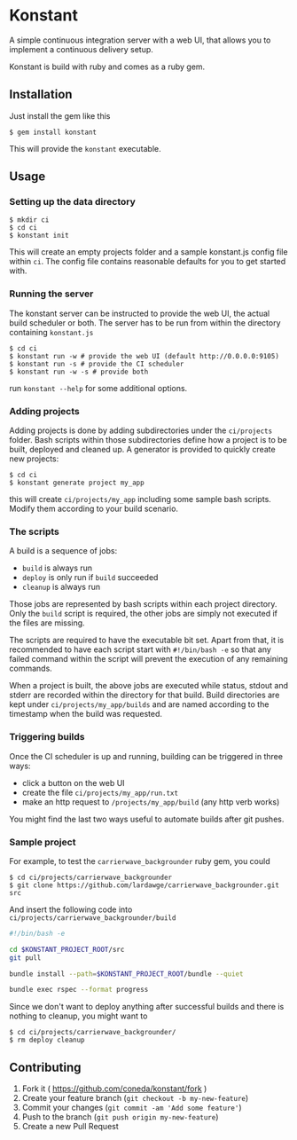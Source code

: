 # Konstant

A simple continuous integration server with a web UI, that allows
you to implement a continuous delivery setup.

Konstant is build with ruby and comes as a ruby gem.

## Installation

Just install the gem like this

    $ gem install konstant

This will provide the `konstant` executable.

## Usage

### Setting up the data directory

    $ mkdir ci
    $ cd ci
    $ konstant init

This will create an empty projects folder and a sample konstant.js config
file within `ci`. The config file contains reasonable defaults for you to get
started with.


### Running the server

The konstant server can be instructed to provide the web UI, the actual build
scheduler or both. The server has to be run from within the directory containing
`konstant.js`

    $ cd ci
    $ konstant run -w # provide the web UI (default http://0.0.0.0:9105)
    $ konstant run -s # provide the CI scheduler
    $ konstant run -w -s # provide both

run `konstant --help` for some additional options.


### Adding projects

Adding projects is done by adding subdirectories under the `ci/projects` folder.
Bash scripts within those subdirectories define how a project is to be built,
deployed and cleaned up. A generator is provided to quickly create new projects:

    $ cd ci
    $ konstant generate project my_app

this will create `ci/projects/my_app` including some sample bash scripts. Modify
them according to your build scenario.


### The scripts

A build is a sequence of jobs:

* `build` is always run
* `deploy` is only run if `build` succeeded
* `cleanup` is always run

Those jobs are represented by bash scripts within each project directory. Only
the `build` script is required, the other jobs are simply not executed
if the files are missing.

The scripts are required to have the executable bit set. Apart from that, it is
recommended to have each script start with `#!/bin/bash -e` so that any
failed command within the script will prevent the execution of any remaining 
commands.

When a project is built, the above jobs are executed while status, stdout and
stderr are recorded within the directory for that build. Build directories are
kept under `ci/projects/my_app/builds` and are named according to the timestamp
when the build was requested.


### Triggering builds

Once the CI scheduler is up and running, building can be triggered in three
ways:

* click a button on the web UI
* create the file `ci/projects/my_app/run.txt`
* make an http request to `/projects/my_app/build` (any http verb works)

You might find the last two ways useful to automate builds after git pushes.


### Sample project

For example, to test the
`carrierwave_backgrounder` ruby gem, you could

    $ cd ci/projects/carrierwave_backgrounder
    $ git clone https://github.com/lardawge/carrierwave_backgrounder.git src

And insert the following code into `ci/projects/carrierwave_backgrounder/build`

```bash
#!/bin/bash -e

cd $KONSTANT_PROJECT_ROOT/src
git pull

bundle install --path=$KONSTANT_PROJECT_ROOT/bundle --quiet

bundle exec rspec --format progress
```

Since we don't want to deploy anything after successful builds and there is
nothing to cleanup, you might want to

    $ cd ci/projects/carrierwave_backgrounder/
    $ rm deploy cleanup


## Contributing

1. Fork it ( https://github.com/coneda/konstant/fork )
2. Create your feature branch (`git checkout -b my-new-feature`)
3. Commit your changes (`git commit -am 'Add some feature'`)
4. Push to the branch (`git push origin my-new-feature`)
5. Create a new Pull Request
